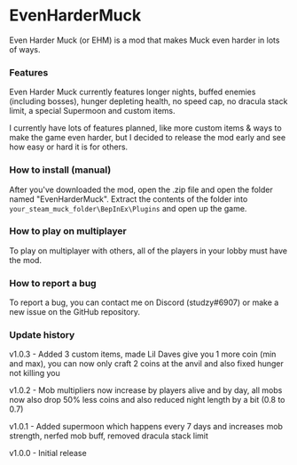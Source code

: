 # EvenHarderMuck
Even Harder Muck (or EHM) is a mod that makes Muck even harder in lots of ways.

### Features
Even Harder Muck currently features longer nights, buffed enemies (including bosses), hunger depleting health, no speed cap, no dracula stack limit, a special Supermoon and custom items.

I currently have lots of features planned, like more custom items & ways to make the game even harder, but I decided to release the mod early and see how easy or hard it is for others.

### How to install (manual)
After you've downloaded the mod, open the .zip file and open the folder named "EvenHarderMuck". Extract the contents of the folder into ``your_steam_muck_folder\BepInEx\Plugins`` and open up the game.

### How to play on multiplayer
To play on multiplayer with others, all of the players in your lobby must have the mod.

### How to report a bug
To report a bug, you can contact me on Discord (studzy#6907) or make a new issue on the GitHub repository.

### Update history
v1.0.3 - Added 3 custom items, made Lil Daves give you 1 more coin (min and max), you can now only craft 2 coins at the anvil and also fixed hunger not killing you

v1.0.2 - Mob multipliers now increase by players alive and by day, all mobs now also drop 50% less coins and also reduced night length by a bit (0.8 to 0.7)

v1.0.1 - Added supermoon which happens every 7 days and increases mob strength, nerfed mob buff, removed dracula stack limit

v1.0.0 - Initial release